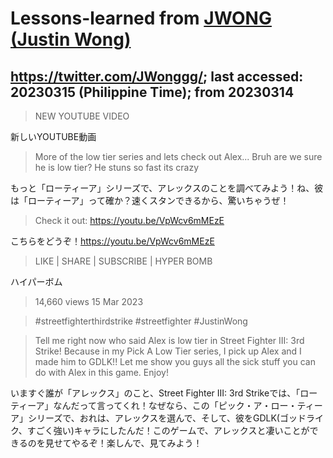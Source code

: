 # Lessons-learned from [JWONG (Justin Wong)](https://twitter.com/JWonggg?ref_src=twsrc%5Egoogle%7Ctwcamp%5Eserp%7Ctwgr%5Eauthor)

## https://twitter.com/JWonggg/; last accessed: 20230315 (Philippine Time); from 20230314

> NEW YOUTUBE VIDEO

新しいYOUTUBE動画

> More of the low tier series and lets check out Alex... Bruh are we sure he is low tier? He stuns so fast its crazy

もっと「ローティーア」シリーズで、アレックスのことを調べてみよう！ね、彼は「ローティーア」って確か？速くスタンできるから、驚いちゃうぜ！

> Check it out: https://youtu.be/VpWcv6mMEzE

こちらをどうぞ！https://youtu.be/VpWcv6mMEzE

> LIKE | SHARE | SUBSCRIBE | HYPER BOMB

ハイパーボム

> 14,660 views  15 Mar 2023  

> #streetfighterthirdstrike #streetfighter #JustinWong

> Tell me right now who said Alex is low tier in Street Fighter III: 3rd Strike! Because in my Pick A Low Tier series, I pick up Alex and I made him to GDLK!! Let me show you guys all the sick stuff you can do with Alex in this game. Enjoy!

いますぐ誰が「アレックス」のこと、Street Fighter III: 3rd Strikeでは、「ローティーア」なんだって言ってくれ！なぜなら、この「ピック・ア・ロー・ティーア」シリーズで、おれは、アレックスを選んで、そして、彼をGDLK(ゴッドライク、すごく強い)キャラにしたんだ！このゲームで、アレックスと凄いことができるのを見せてやるぞ！楽しんで、見てみよう！

